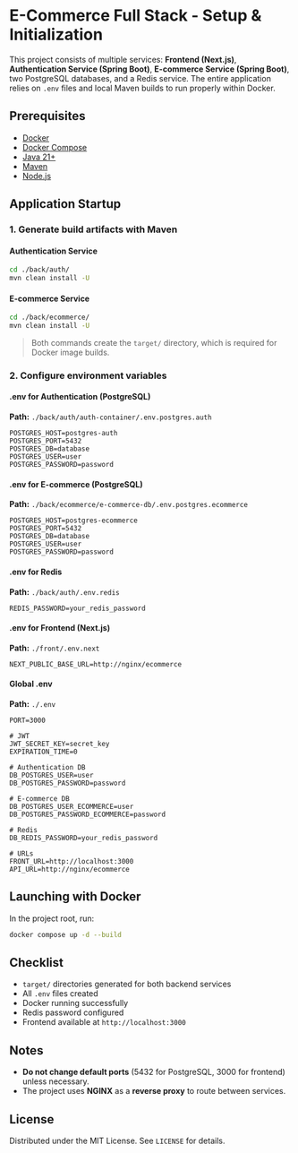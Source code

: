 # E-Commerce Full Stack - Setup & Initialization

This project consists of multiple services: **Frontend (Next.js)**, **Authentication Service (Spring Boot)**, **E-commerce Service (Spring Boot)**, two PostgreSQL databases, and a Redis service. The entire application relies on `.env` files and local Maven builds to run properly within Docker.

## Prerequisites

- [Docker](https://www.docker.com/)
- [Docker Compose](https://docs.docker.com/compose/)
- [Java 21+](https://www.oracle.com/java/technologies/javase/jdk21-archive-downloads.html)
- [Maven](https://maven.apache.org/download.cgi)
- [Node.js](https://nodejs.org/en/download)

## Application Startup

### 1. Generate build artifacts with Maven

#### Authentication Service

```bash
cd ./back/auth/
mvn clean install -U
```

#### E-commerce Service

```bash
cd ./back/ecommerce/
mvn clean install -U
```

> Both commands create the `target/` directory, which is required for Docker image builds.

### 2. Configure environment variables

#### .env for Authentication (PostgreSQL)

**Path:** `./back/auth/auth-container/.env.postgres.auth`

```env
POSTGRES_HOST=postgres-auth
POSTGRES_PORT=5432
POSTGRES_DB=database
POSTGRES_USER=user
POSTGRES_PASSWORD=password
```

#### .env for E-commerce (PostgreSQL)

**Path:** `./back/ecommerce/e-commerce-db/.env.postgres.ecommerce`

```env
POSTGRES_HOST=postgres-ecommerce
POSTGRES_PORT=5432
POSTGRES_DB=database
POSTGRES_USER=user
POSTGRES_PASSWORD=password
```

#### .env for Redis

**Path:** `./back/auth/.env.redis`

```env
REDIS_PASSWORD=your_redis_password
```

#### .env for Frontend (Next.js)

**Path:** `./front/.env.next`

```env
NEXT_PUBLIC_BASE_URL=http://nginx/ecommerce
```

#### Global .env

**Path:** `./.env`

```env
PORT=3000

# JWT
JWT_SECRET_KEY=secret_key
EXPIRATION_TIME=0

# Authentication DB
DB_POSTGRES_USER=user
DB_POSTGRES_PASSWORD=password

# E-commerce DB
DB_POSTGRES_USER_ECOMMERCE=user
DB_POSTGRES_PASSWORD_ECOMMERCE=password

# Redis
DB_REDIS_PASSWORD=your_redis_password

# URLs
FRONT_URL=http://localhost:3000
API_URL=http://nginx/ecommerce
```

## Launching with Docker

In the project root, run:

```bash
docker compose up -d --build
```

## Checklist

- `target/` directories generated for both backend services  
- All `.env` files created  
- Docker running successfully  
- Redis password configured  
- Frontend available at `http://localhost:3000`

## Notes

- **Do not change default ports** (5432 for PostgreSQL, 3000 for frontend) unless necessary.  
- The project uses **NGINX** as a **reverse proxy** to route between services.

## License

Distributed under the MIT License. See `LICENSE` for details.
